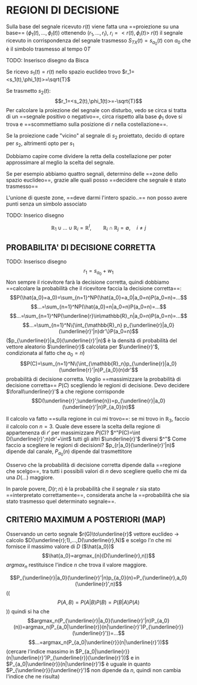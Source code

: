 # REGIONI DI DECISIONE

Sulla base del segnale ricevuto $r(t)$ viene fatta una ==proiezione su una base== $(\phi_1(t),...,\phi_I(t))$ ottenendo $(r_1,...,r_I)$, $r_i=<r(t),\phi_i(t)>$
$r(t)$ il segnale ricevuto in corrispondenza del segnale trasmesso $S_{TX}(t)=s_{a_0}(t)$ con $a_0$ che è il simbolo trasmesso al tempo $0T$ 

TODO: Inserisco disegno da Bisca

Se ricevo $s_1(t)=r(t)$ nello spazio euclideo trovo $r_1=<s_1(t),\phi_1(t)>=\sqrt{T}$ 

Se trasmetto $s_2(t)$:$$r_1=<s_2(t),\phi_1(t)>=-\sqrt{T}$$
Per calcolare la proiezione del segnale con disturbo, vedo se circa si tratta di un ==segnale positivo o negativo==, circa rispetto alla base $\phi_1$ dove si trova e ==scommettiamo sulla posizione di $r$ nella costellazione==.

Se la proiezione cade "vicino" al segnale di $s_2$ proiettato, decido di optare per $s_2$, altrimenti opto per $s_1$

Dobbiamo capire come dividere la retta della costellazione per poter approssimare al meglio la scelta del segnale.

Se per esempio abbiamo quattro segnali, determino delle ==zone dello spazio euclideo==, grazie alle quali posso ==decidere che segnale è stato trasmesso==

L'unione di queste zone, ==deve darmi l'intero spazio..== non posso avere punti senza un simbolo associato

TODO: Inserico disegno

$$\mathbb{R}_1\cup...\cup\mathbb{R}_i=\mathbb{R}^I,\qquad\mathbb{R}_i\cap\mathbb{R}_j=\emptyset,\quad i\neq j$$
## PROBABILITA' DI DECISIONE CORRETTA
TODO: Inserisco disegno
$$r_1=s_{a_0}+w_1$$
Non sempre il ricevitore farà la decisione corretta, quindi dobbiamo ==calcolare la probabilità che il ricevitore faccia la decisione corretta==:
$$P(\hat{a_0}=a_0)=\sum_{n=1}^NP(\hat{a_0}=a_0|a_0=n)P(a_0=n)=...$$
$$...=\sum_{n=1}^NP(\hat{a_0}=n|a_0=n)P(a_0=n)=...$$
$$...=\sum_{n=1}^NP(\underline{r}\in\mathbb{R}_n|a_0=n)P(a_0=n)=...$$
$$...=\sum_{n=1}^N\{\int_{\mathbb{R}_n} p_{\underline{r}|a_0}(\underline{r}'|n)dr'\}P(a_0=n)$$
($p_{\underline{r}|a_0}(\underline{r}'|n)$ è la densità di probabilità del vettore aleatorio $\underline{r}$ calcolata per $\underline{r}'$, condizionata al fatto che $a_0=n$)
$$P(C)=\sum_{n=1}^N\{\int_{\mathbb{R}_n}p_{\underline{r}|a_0}(\underline{r}'|n)P_{a_0}(n)dr'$$
probabilità di decisione corretta.
Voglio ==massimizzare la probabilità di decisione corretta== $P(C)$ scegliendo le regioni di decisione.
Devo decidere $\forall\underline{r}'$ a che regione corrisponde
$$D(\underline{r}';\underline{n})=p_{\underline{r}|a_0}(\underline{r}'|n)P_{a_0}(n)$$

Il calcolo va fatto ==sulla regione in cui mi trovo==: se mi trovo in $\mathbb{R}_3$, faccio il calcolo con $n=3$.
Quale deve essere la scelta della regione di appartenenza di $r'$ per massimizzare $P(C)$?
$^"P(C)=\int D(\underline{r}';n)dr'+\int$ tutti gli altri $\underline{r}'$ diversi $^"$ 
Come faccio a scegliere le regioni di decisioni?
$p_{r|a_0}(\underline{r}'|n)$ dipende dal canale, $P_{a_0}(n)$ dipende dal trasmettitore

Osservo che la probabilità di decisione corretta dipende dalla ==regione che scelgo==, tra tutti i possibili valori di $n$ devo scegliere quello che mi da una $D(...)$ maggiore.

In parole povere, $D(r;n)$ è la probabilità che il segnale $r$ sia stato ==interpretato correttamente==, considerata anche la ==probabilità che sia stato trasmesso quel determinato segnale==.

## CRITERIO MAXIMUM A POSTERIORI (MAP)
Osservando un certo segnale $r(G)\to\underline{r}$ vettore euclideo $\to$ calcolo $D(\underline{r};1),...,D(\underline{r},N)$ e scelgo l'$n$ che mi fornisce il massimo valore di $D$ ($\hat{a_0})$
$$\hat{a_0}=argmax_{n}(D(\underline{r},n))$$
$argmax_n$ restituisce l'indice $n$ che trova il valore maggiore.

$$P_{\underline{r}|a_0}(\underline{r}'|n)p_{a_0}(n)=P_{\underline{r},a_0}(\underline{r}',n)$$
(($$P(A,B)=P(A|B)P(B)=P(B|A)P(A)$$))
quindi si ha che
$$argmax_n(P_{\underline{r}|a_0}(\underline{r}'|n)P_{a_0}(n))=argmax_n(P_{a_0|\underline{r}}(n|\underline{r}')P_{\underline{r}}(\underline{r}'))=...$$
$$...=argmax_n(P_{a_0|\underline{r}}(n|\underline{r}'))$$
(cercare l'indice massimo in $P_{a_0|\underline{r}}(n|\underline{r}')P_{\underline{r}}(\underline{r}'))$ e in $P_{a_0|\underline{r}}(n|\underline{r}')$ è uguale in quanto $P_{\underline{r}}(\underline{r}')$ non dipende da $n$, quindi non cambia l'indice che ne risulta)